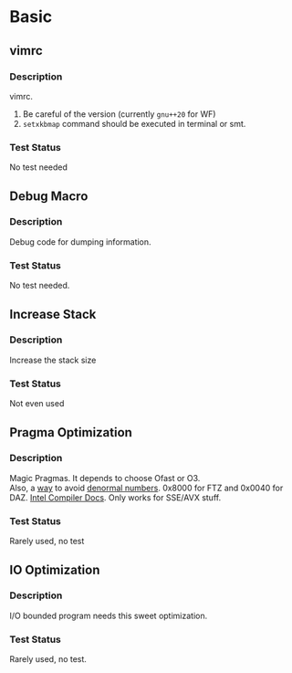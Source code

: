 # Basic

## vimrc

### Description
vimrc.

1. Be careful of the version (currently `gnu++20` for WF)
2. `setxkbmap` command should be executed in terminal or smt.

### Test Status
No test needed

## Debug Macro

### Description
Debug code for dumping information.
### Test Status
No test needed.

## Increase Stack
### Description
Increase the stack size
### Test Status
Not even used

## Pragma Optimization
### Description
Magic Pragmas. It depends to choose Ofast or O3.  
Also, a [way](https://codeforces.com/blog/entry/104586) to avoid [denormal numbers](https://en.wikipedia.org/wiki/Subnormal_number).
0x8000 for FTZ and 0x0040 for DAZ. [Intel Compiler Docs](https://www.intel.com/content/www/us/en/docs/cpp-compiler/developer-guide-reference/2021-10/set-the-ftz-and-daz-flags.html).
Only works for SSE/AVX stuff.
### Test Status
Rarely used, no test

## IO Optimization
### Description
I/O bounded program needs this sweet optimization.
### Test Status
Rarely used, no test.

